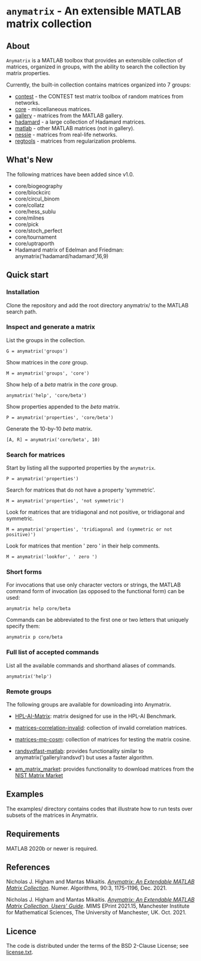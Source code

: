 # `anymatrix` - An extensible MATLAB matrix collection 

## About

`Anymatrix` is a MATLAB toolbox that provides an extensible collection of
matrices, organized in groups, with the ability to search the collection by
matrix properties.

Currently, the built-in collection contains matrices organized into 7 groups:

* [contest](contest/private/Contents.m) - the CONTEST test matrix toolbox of random matrices from networks.
* [core](core/private/Contents.m) - miscellaneous matrices.
* [gallery](gallery/private/Contents.m) - matrices from the MATLAB gallery.
* [hadamard](hadamard/private/Contents.m) - a large collection of Hadamard matrices.
* [matlab](matlab/private/Contents.m) - other MATLAB matrices (not in gallery).
* [nessie](nessie/private/Contents.m) - matrices from real-life networks.
* [regtools](regtools/private/Contents.m) - matrices from regularization problems.

## What's New

The following matrices have been added since v1.0.

- core/biogeography
- core/blockcirc
- core/circul_binom
- core/collatz
- core/hess_sublu
- core/milnes
- core/pick
- core/stoch_perfect
- core/tournament
- core/uptraporth
- Hadamard matrix of Edelman and Friedman: anymatrix('hadamard/hadamard',16,9)

## Quick start

### Installation

Clone the repository and add the root directory anymatrix/ to the MATLAB
search path.

### Inspect and generate a matrix

List the groups in the collection.
```
G = anymatrix('groups')
```

Show matrices in the *core* group.
```
M = anymatrix('groups', 'core')
```

Show help of a *beta* matrix in the *core* group.
```
anymatrix('help', 'core/beta')
```

Show properties appended to the *beta* matrix.
```
P = anymatrix('properties', 'core/beta')
```

Generate the 10-by-10 *beta* matrix.
```
[A, R] = anymatrix('core/beta', 10)
```

### Search for matrices

Start by listing all the supported properties by the `anymatrix`.
```
P = anymatrix('properties')
```

Search for matrices that do not have a property 'symmetric'.
```
M = anymatrix('properties', 'not symmetric')
```

Look for matrices that are tridiagonal and not positive, or tridiagonal and symmetric.
```
M = anymatrix('properties', 'tridiagonal and (symmetric or not positive)')
```

Look for matrices that mention ' zero ' in their help comments.
```
M = anymatrix('lookfor', ' zero ')
```

### Short forms

For invocations that use only character vectors or strings, the MATLAB command form of
invocation (as opposed to the functional form) can be used:
```
anymatrix help core/beta
```

Commands can be abbreviated to the first one or two letters that uniquely
specify them:

```
anymatrix p core/beta
```

### Full list of accepted commands

List all the available commands and shorthand aliases of commands.
```
anymatrix('help')
```

### Remote groups

The following groups are available for downloading into Anymatrix.

- [HPL-AI-Matrix](https://github.com/higham/hpl-ai-matrix): matrix
  designed for use in the HPL-AI Benchmark.

- [matrices-correlation-invalid](https://github.com/higham/matrices-correlation-invalid):
  collection of invalid correlation matrices.
 
- [matrices-mp-cosm](https://github.com/Xiaobo-Liu/matrices-mp-cosm):
  collection of matrices for testing the matrix cosine.
  
- [randsvdfast-matlab](https://github.com/mfasi/randsvdfast-matlab):
  provides functionality similar to anymatrix('gallery/randsvd') but uses a
  faster algorithm.
  
- [am_matrix_market](https://github.com/imciner2/am_matrix_market):
  provides functionality to download matrices from the
  [NIST Matrix Market](https://math.nist.gov/MatrixMarket/)

## Examples

The examples/ directory contains codes that illustrate 
how to run tests over subsets of the matrices in Anymatrix.

## Requirements

MATLAB 2020b or newer is required.

## References

Nicholas J. Higham and Mantas Mikaitis. [*Anymatrix: An Extendable MATLAB
Matrix Collection*](https://doi.org/10.1007/s11075-021-01226-2). Numer.
Algorithms, 90:3, 1175-1196, Dec. 2021.

Nicholas J. Higham and Mantas Mikaitis. [*Anymatrix: An Extendable MATLAB
Matrix Collection, Users'
Guide*](http://eprints.maths.manchester.ac.uk/2834/). MIMS EPrint 2021.15,
Manchester Institute for Mathematical Sciences, The University of
Manchester, UK. Oct. 2021.

## Licence

The code is distributed under the terms of the BSD 2-Clause License;
see [license.txt](license.txt).
